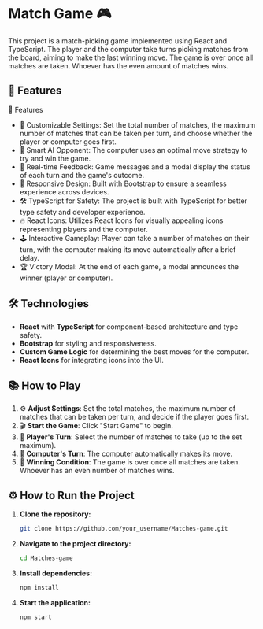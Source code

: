 # Match Game 🎮

This project is a match-picking game implemented using React and TypeScript. The player and the computer take turns picking matches from the board, aiming to make the last winning move. The game is over once all matches are taken. Whoever has the even amount of matches wins.

## 🚀 Features

🚀 Features
- 🎲 Customizable Settings: Set the total number of matches, the maximum number of matches that can be taken per turn, and choose whether the player or computer goes first.
- 🧠 Smart AI Opponent: The computer uses an optimal move strategy to try and win the game.
- 💬 Real-time Feedback: Game messages and a modal display the status of each turn and the game's outcome.
- 🌟 Responsive Design: Built with Bootstrap to ensure a seamless experience across devices.
- 🛠 TypeScript for Safety: The project is built with TypeScript for better type safety and developer experience.
- 🔥 React Icons: Utilizes React Icons for visually appealing icons representing players and the computer.
- 🕹️ Interactive Gameplay: Player can take a number of matches on their turn, with the computer making its move automatically after a brief delay.
- 🏆 Victory Modal: At the end of each game, a modal announces the winner (player or computer).

## 🛠️ Technologies

- **React** with **TypeScript** for component-based architecture and type safety.
- **Bootstrap** for styling and responsiveness.
- **Custom Game Logic** for determining the best moves for the computer.
- **React Icons** for integrating icons into the UI.
  
## 📚 How to Play

1. ⚙️ **Adjust Settings**: Set the total matches, the maximum number of matches that can be taken per turn, and decide if the player goes first.
2. 🎬 **Start the Game**: Click "Start Game" to begin.
3. 🧍 **Player's Turn**: Select the number of matches to take (up to the set maximum).
4. 🤖 **Computer's Turn**: The computer automatically makes its move.
5. 🏅 **Winning Condition**: The game is over once all matches are taken. Whoever has an even number of matches wins.

## ⚙️ How to Run the Project

1. **Clone the repository:**

   ```bash
   git clone https://github.com/your_username/Matches-game.git

2. **Navigate to the project directory:**
    ```bash
   cd Matches-game

3. **Install dependencies:**
   ```bash
   npm install

4. **Start the application:**
   ```bash
   npm start
